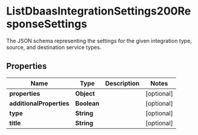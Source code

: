 

# ListDbaasIntegrationSettings200ResponseSettings

The JSON schema representing the settings for the given integration type, source, and destination service types.

## Properties

| Name | Type | Description | Notes |
|------------ | ------------- | ------------- | -------------|
|**properties** | **Object** |  |  [optional] |
|**additionalProperties** | **Boolean** |  |  [optional] |
|**type** | **String** |  |  [optional] |
|**title** | **String** |  |  [optional] |



